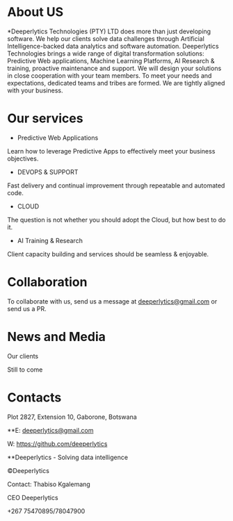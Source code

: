 # About US 
*Deeperlytics Technologies (PTY) LTD  does more than just developing software. We help our clients solve
data challenges through Artificial Intelligence-backed data analytics and software automation. Deeperlytics
Technologies brings a wide range of digital transformation solutions: Predictive Web applications, Machine
Learning Platforms, AI Research & training, proactive maintenance and support. We will design your
solutions in close cooperation with your team members. To meet your needs and expectations, dedicated
teams and tribes are formed. We are tightly aligned with your business.


# Our services
* Predictive Web Applications

Learn how to leverage Predictive Apps to effectively meet your business objectives.

* DEVOPS & SUPPORT

Fast delivery and continual improvement through repeatable and automated code.

* CLOUD

The question is not whether you should adopt the Cloud, but how best to do it.

* AI Training & Research

Client capacity building and services should be seamless & enjoyable.

# Collaboration
To collaborate with us, send us a message at deeperlytics@gmail.com or send us a PR.

# News and Media
Our clients

Still to come

# Contacts
Plot 2827, Extension 10, Gaborone, Botswana

**E: deeperlytics@gmail.com

W: https://github.com/deeperlytics

**Deeperlytics - Solving data intelligence

©Deeperlytics

Contact: Thabiso Kgalemang 

CEO Deeperlytics

+267 75470895/78047900
